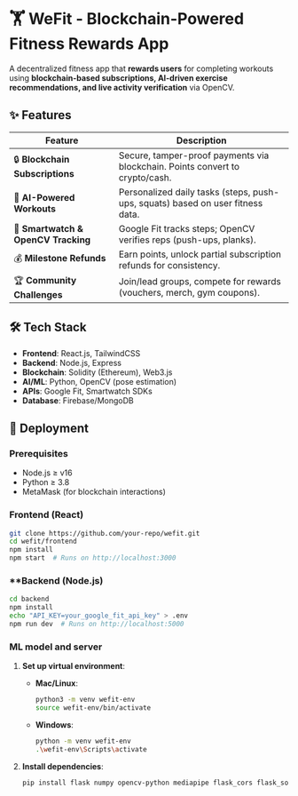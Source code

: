 # 🏋️ WeFit - Blockchain-Powered Fitness Rewards App  

A decentralized fitness app that **rewards users** for completing workouts using **blockchain-based subscriptions, AI-driven exercise recommendations, and live activity verification** via OpenCV.  

## ✨ Features  

| Feature | Description |  
|---------|------------|  
| 🔒 **Blockchain Subscriptions** | Secure, tamper-proof payments via blockchain. Points convert to crypto/cash. |  
| 🤖 **AI-Powered Workouts** | Personalized daily tasks (steps, push-ups, squats) based on user fitness data. |  
| 📱 **Smartwatch & OpenCV Tracking** | Google Fit tracks steps; OpenCV verifies reps (push-ups, planks). |  
| 💰 **Milestone Refunds** | Earn points, unlock partial subscription refunds for consistency. |  
| 🏆 **Community Challenges** | Join/lead groups, compete for rewards (vouchers, merch, gym coupons). |  

## 🛠 Tech Stack  

- **Frontend**: React.js, TailwindCSS  
- **Backend**: Node.js, Express  
- **Blockchain**: Solidity (Ethereum), Web3.js  
- **AI/ML**: Python, OpenCV (pose estimation)  
- **APIs**: Google Fit, Smartwatch SDKs  
- **Database**: Firebase/MongoDB  

## 🚀 Deployment  

### **Prerequisites**  
- Node.js ≥ v16  
- Python ≥ 3.8  
- MetaMask (for blockchain interactions)


### **Frontend (React)**  
```bash
git clone https://github.com/your-repo/wefit.git
cd wefit/frontend
npm install
npm start  # Runs on http://localhost:3000
```
### **Backend (Node.js)
```bash
cd backend
npm install
echo "API_KEY=your_google_fit_api_key" > .env
npm run dev  # Runs on http://localhost:5000
```
### **ML model and server**

1. **Set up virtual environment**:
   - **Mac/Linux**:
     ```bash
     python3 -m venv wefit-env
     source wefit-env/bin/activate
     ```
   - **Windows**:
     ```bash
     python -m venv wefit-env
     .\wefit-env\Scripts\activate
     ```

2. **Install dependencies**:
   ```bash
   pip install flask numpy opencv-python mediapipe flask_cors flask_socketio
